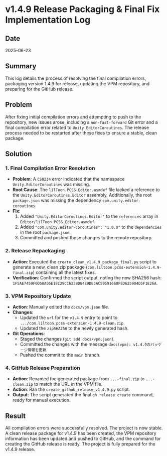 # v1.4.9 Release Packaging & Final Fix Implementation Log

## Date
2025-06-23

## Summary
This log details the process of resolving the final compilation errors, packaging version 1.4.9 for release, updating the VPM repository, and preparing for the GitHub release.

## Problem
After fixing initial compilation errors and attempting to push to the repository, new issues arose, including a `non-fast-forward` Git error and a final compilation error related to `Unity.EditorCoroutines`. The release process needed to be restarted after these fixes to ensure a stable, clean package.

## Solution

### 1. Final Compilation Error Resolution
- **Problem**: A `CS0234` error indicated that the namespace `Unity.EditorCoroutines` was missing.
- **Root Cause**: The `lilToon.PCSS.Editor.asmdef` file lacked a reference to the `Unity.EditorCoroutines.Editor` assembly. Additionally, the root `package.json` was missing the dependency `com.unity.editor-coroutines`.
- **Fix**:
    1.  Added `"Unity.EditorCoroutines.Editor"` to the `references` array in `Editor/lilToon.PCSS.Editor.asmdef`.
    2.  Added `"com.unity.editor-coroutines": "1.0.0"` to the `dependencies` in the root `package.json`.
    3.  Committed and pushed these changes to the remote repository.

### 2. Release Repackaging
- **Action**: Executed the `create_clean_v1.4.9_package_final.py` script to generate a new, clean zip package (`com.liltoon.pcss-extension-1.4.9-final.zip`) containing all the latest fixes.
- **Verification**: Confirmed the script output, noting the new SHA256 hash: `1F5AE7459F0D58A05E18C29CC623BD84E9DE5AC59591660FED625904D5F1E26A`.

### 3. VPM Repository Update
- **Action**: Manually edited the `docs/vpm.json` file.
- **Changes**:
    - Updated the `url` for the `v1.4.9` entry to point to `.../com.liltoon.pcss-extension-1.4.9-clean.zip`.
    - Updated the `zipSHA256` to the newly generated hash.
- **Git Operations**:
    - Staged the changes (`git add docs/vpm.json`).
    - Committed the changes with the message `docs(vpm): v1.4.9のパッケージ情報を更新`.
    - Pushed the commit to the `main` branch.

### 4. GitHub Release Preparation
- **Action**: Renamed the generated package from `...-final.zip` to `...-clean.zip` to match the URL in the VPM file.
- **Action**: Ran the `create_github_release_v1.4.9.py` script.
- **Output**: The script generated the final `gh release create` command, ready for manual execution.

## Result
All compilation errors were successfully resolved. The project is now stable. A clean release package for v1.4.9 has been created, the VPM repository information has been updated and pushed to GitHub, and the command for creating the GitHub release is ready. The project is fully prepared for the v1.4.9 release. 